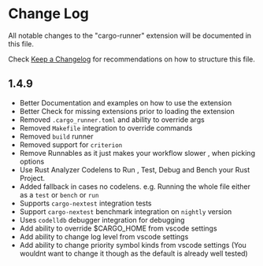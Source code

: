 # Change Log

All notable changes to the "cargo-runner" extension will be documented in this file.

Check [Keep a Changelog](http://keepachangelog.com/) for recommendations on how to structure this file.

## 1.4.9
- Better Documentation and examples on how to use the extension
- Better Check for missing extensions prior to loading the extension
- Removed `.cargo_runner.toml` and ability to override args
- Removed `Makefile` integration to override commands
- Removed `build` runner 
- Removed support for `criterion`
- Remove Runnables as it just makes your workflow slower , when picking options
- Use Rust Analyzer Codelens to Run , Test, Debug and Bench your Rust Project.
- Added fallback in cases no codelens. e.g. Running the whole file either as a `test` or `bench` or `run`
- Supports `cargo-nextest` integration tests
- Support `cargo-nextest` benchmark integration on `nightly` version
- Uses `codelldb` debugger integration for debugging
- Add ability to override $CARGO_HOME from vscode settings
- Add ability to change log level from vscode settings
- Add ability to change priority symbol kinds from vscode settings (You wouldnt want to change it though as the default is already well tested)